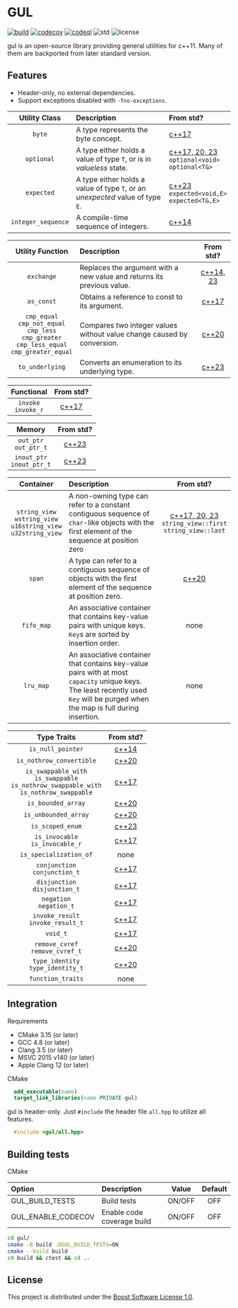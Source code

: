 # GUL

[![build](https://github.com/Ramirisu/gul/actions/workflows/build_matrix.yml/badge.svg)](https://github.com/Ramirisu/gul/actions/workflows/build_matrix.yml)
[![codecov](https://codecov.io/gh/Ramirisu/gul/branch/main/graph/badge.svg?token=XEKI3XKCK0)](https://codecov.io/gh/Ramirisu/gul)
[![codeql](https://github.com/Ramirisu/gul/actions/workflows/codeql.yml/badge.svg?branch=main)](https://github.com/Ramirisu/gul/actions/workflows/codeql.yml)
![std](https://img.shields.io/badge/std-11%2F14%2F17%2F20-blue.svg)
![license](https://img.shields.io/badge/license-BSL--1.0-blue)

gul is an open-source library providing general utilities for c++11. Many of them are backported from later standard version.

## Features

* Header-only, no external dependencies.
* Support exceptions disabled with `-fno-exceptions`.

|   Utility Class    | Description                                                                    | From std?                                                                                                     |
| :----------------: | :----------------------------------------------------------------------------- | :------------------------------------------------------------------------------------------------------------ |
|       `byte`       | A type represents the byte concept.                                            | [c++17](https://en.cppreference.com/w/cpp/types/byte)                                                         |
|     `optional`     | A type either holds a value of type `T`, or is in *valueless* state.           | [c++17, 20, 23](https://en.cppreference.com/w/cpp/utility/optional)<br />`optional<void>`<br />`optional<T&>` |
|     `expected`     | A type either holds a value of type `T`, or an *unexpected* value of type `E`. | [c++23](https://en.cppreference.com/w/cpp/utility/expected)<br />`expected<void,E>`<br />`expected<T&,E>`     |
| `integer_sequence` | A compile-time sequence of integers.                                           | [c++14](https://en.cppreference.com/w/cpp/utility/integer_sequence)                                           |

|                                                  Utility Function                                                  | Description                                                            |                            From std?                             |
| :----------------------------------------------------------------------------------------------------------------: | :--------------------------------------------------------------------- | :--------------------------------------------------------------: |
|                                                     `exchange`                                                     | Replaces the argument with a new value and returns its previous value. | [c++14, 23](https://en.cppreference.com/w/cpp/utility/exchange)  |
|                                                     `as_const`                                                     | Obtains a reference to const to its argument.                          |   [c++17](https://en.cppreference.com/w/cpp/utility/as_const)    |
| `cmp_equal`<br />`cmp_not_equal`<br />`cmp_less`<br />`cmp_greater`<br />`cmp_less_equal`<br />`cmp_greater_equal` | Compares two integer values without value change caused by conversion. |    [c++20](https://en.cppreference.com/w/cpp/utility/intcmp)     |
|                                                  `to_underlying`                                                   | Converts an enumeration to its underlying type.                        | [c++23](https://en.cppreference.com/w/cpp/utility/to_underlying) |

|        Functional        |                              From std?                               |
| :----------------------: | :------------------------------------------------------------------: |
| `invoke`<br />`invoke_r` | [c++17](https://en.cppreference.com/w/cpp/utility/functional/invoke) |

|             Memory             |                           From std?                           |
| :----------------------------: | :-----------------------------------------------------------: |
|   `out_ptr`<br />`out_ptr_t`   |  [c++23](https://en.cppreference.com/w/cpp/memory/out_ptr_t)  |
| `inout_ptr`<br />`inout_ptr_t` | [c++23](https://en.cppreference.com/w/cpp/memory/inout_ptr_t) |

|                                   Container                                   | Description                                                                                                                                                                     |                                                           From std?                                                            |
| :---------------------------------------------------------------------------: | :------------------------------------------------------------------------------------------------------------------------------------------------------------------------------ | :----------------------------------------------------------------------------------------------------------------------------: |
| `string_view`<br />`wstring_view`<br />`u16string_view`<br />`u32string_view` | A non-owning type can refer to a constant contiguous sequence of `char`-like objects with the first element of the sequence at position zero                                    | [c++17, 20, 23](https://en.cppreference.com/w/cpp/string/basic_string_view)<br />`string_view::first`<br />`string_view::last` |
|                                    `span`                                     | A type can refer to a contiguous sequence of objects with the first element of the sequence at position zero.                                                                   |                                   [c++20](https://en.cppreference.com/w/cpp/container/span)                                    |
|                                  `fifo_map`                                   | An associative container that contains key-value pairs with unique keys. `Key`s are sorted by insertion order.                                                                  |                                                              none                                                              |
|                                   `lru_map`                                   | An associative container that contains key-value pairs with at most `capacity` unique keys. The least recently used `Key` will be purged when the map is full during insertion. |                                                              none                                                              |

|                                             Type Traits                                              |                              From std?                              |
| :--------------------------------------------------------------------------------------------------: | :-----------------------------------------------------------------: |
|                                          `is_null_pointer`                                           |  [c++14](https://en.cppreference.com/w/cpp/types/is_null_pointer)   |
|                                       `is_nothrow_convertible`                                       |   [c++20](https://en.cppreference.com/w/cpp/types/is_convertible)   |
| `is_swappable_with`<br />`is_swappable`<br />`is_nothrow_swappable_with`<br />`is_nothrow_swappable` |    [c++17](https://en.cppreference.com/w/cpp/types/is_swappable)    |
|                                          `is_bounded_array`                                          |  [c++20](https://en.cppreference.com/w/cpp/types/is_bounded_array)  |
|                                         `is_unbounded_array`                                         | [c++20](https://en.cppreference.com/w/cpp/types/is_unbounded_array) |
|                                           `is_scoped_enum`                                           |   [c++23](https://en.cppreference.com/w/cpp/types/is_scoped_enum)   |
|                                 `is_invocable`<br />`is_invocable_r`                                 |    [c++17](https://en.cppreference.com/w/cpp/types/is_invocable)    |
|                                        `is_specialization_of`                                        |                                none                                 |
|                                  `conjunction`<br />`conjunction_t`                                  |    [c++17](https://en.cppreference.com/w/cpp/types/conjunction)     |
|                                  `disjunction`<br />`disjunction_t`                                  |    [c++17](https://en.cppreference.com/w/cpp/types/disjunction)     |
|                                     `negation`<br />`negation_t`                                     |      [c++17](https://en.cppreference.com/w/cpp/types/negation)      |
|                                `invoke_result`<br />`invoke_result_t`                                |     [c++17](https://en.cppreference.com/w/cpp/types/result_of)      |
|                                               `void_t`                                               |       [c++17](https://en.cppreference.com/w/cpp/types/void_t)       |
|                                 `remove_cvref`<br />`remove_cvref_t`                                 |    [c++20](https://en.cppreference.com/w/cpp/types/remove_cvref)    |
|                                `type_identity`<br />`type_identity_t`                                |   [c++20](https://en.cppreference.com/w/cpp/types/type_identity)    |
|                                          `function_traits`                                           |                                none                                 |

## Integration

Requirements

* CMake 3.15 (or later)
* GCC 4.8 (or later)
* Clang 3.5 (or later)
* MSVC 2015 v140 (or later)
* Apple Clang 12 (or later)

CMake

```cmake
  add_executable(name)
  target_link_libraries(name PRIVATE gul)
```

gul is header-only. Just `#include` the header file `all.hpp` to utilize all features.

```cpp
  #include <gul/all.hpp>
```

## Building tests

CMake

| Option             | Description                | Value  | Default |
| :----------------- | :------------------------- | :----: | :-----: |
| GUL_BUILD_TESTS    | Build tests                | ON/OFF |   OFF   |
| GUL_ENABLE_CODECOV | Enable code coverage build | ON/OFF |   OFF   |

```sh
cd gul/
cmake -B build -DGUL_BUILD_TESTS=ON
cmake --build build
cd build && ctest && cd ..
```

## License

This project is distributed under the [Boost Software License 1.0](https://www.boost.org/LICENSE_1_0.txt).
